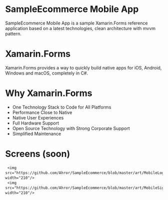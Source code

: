 # SampleEcommerce Mobile App 

SampleEcommerce Mobile App is a sample Xamarin.Forms reference application based on a latest technologies, clean architecture with mvvm pattern. 

# Xamarin.Forms

Xamarin.Forms provides a way to quickly build native apps for iOS, Android, Windows and macOS, completely in C#.

# Why Xamarin.Forms
- One Technology Stack to Code for All Platforms
- Performance Close to Native
- Native User Experiences
- Full Hardware Support
- Open Source Technology with Strong Corporate Support
- Simplified Maintenance

# Screens (soon)


     <img src="https://github.com/Ahror/SampleEcommerce/blob/master/art/MobileLoginPage.png" width="210"/>
     <img src="https://github.com/Ahror/SampleEcommerce/blob/master/art/MobileSignUpPage.png" width="210"/>

